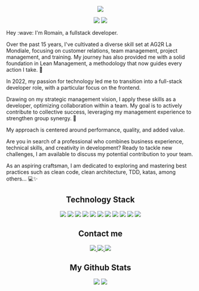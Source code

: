 <p align="center">
  <a href="https://www.romainconstant.fr">
    <img src="https://github.com/Romain-Constant/Romain-Constant/assets/112573027/b3ee8107-d93e-4552-839a-28c671ab4fd1" />
  </a>
</p>


<p align="center">
<img src="https://badges.pufler.dev/repos/Romain-Constant"/>
  <img src="https://badges.pufler.dev/commits/yearly/Romain-Constant" />
</p>

<p>
Hey :wave: I'm Romain, a fullstack developer.
  
Over the past 15 years, I've cultivated a diverse skill set at AG2R La Mondiale, focusing on customer relations, team management, project management, and training. My journey has also provided me with a solid foundation in Lean Management, a methodology that now guides every action I take. 🌱

In 2022, my passion for technology led me to transition into a full-stack developer role, with a particular focus on the frontend.

Drawing on my strategic management vision, I apply these skills as a developer, optimizing collaboration within a team. My goal is to actively contribute to collective success, leveraging my management experience to strengthen group synergy. 🚀

My approach is centered around performance, quality, and added value.

Are you in search of a professional who combines business experience, technical skills, and creativity in development? Ready to tackle new challenges, I am available to discuss my potential contribution to your team.

As an aspiring craftsman, I am dedicated to exploring and mastering best practices such as clean code, clean architecture, TDD, katas, among others... 💻✨
</p>
 


<h2 align="center">Technology Stack</h2>

<p align="center">
<img src="https://img.shields.io/badge/-HTML5-black?style=flat-square&logo=html5&logoColor=E34F26"/>
<img src="https://img.shields.io/badge/-CSS3-black?style=flat-square&logo=css3&logoColor=1572B6"/>
<img src="https://img.shields.io/badge/-JavaScript-black?style=flat-square&logo=javascript"/>
<img src="https://img.shields.io/badge/-Typescript-black?style=flat-square&logo=Typescript"/>
<img src="https://img.shields.io/badge/-Nodejs-black?style=flat-square&logo=Node.js"/>
<img src="https://img.shields.io/badge/-Nextjs-black?style=flat-square&logo=Next.js"/>
<img src="https://img.shields.io/badge/-React-black?style=flat-square&logo=react"/>
<img src="https://img.shields.io/badge/-Jest-black?style=flat-square&logo=jest"/>
<img src="https://img.shields.io/badge/-MySQL-black?style=flat-square&logo=mysql"/>
<img src="https://img.shields.io/badge/-Git-black?style=flat-square&logo=git"/>
<img src="https://img.shields.io/badge/-GitHub-black?style=flat-square&logo=github"/>
</p>

<h2 align="center">Contact me</h2>

<p align="center">
<a href="mailto: romain.constant59@gmail.com">
 <img src="https://img.shields.io/badge/-Email-c14438?style=flat-square&logo=Gmail&logoColor=white&link=mailto:romain.constant59@gmail.com"/>
</a>
<a href="https://www.linkedin.com/in/romainconstant/">
 <img src="https://img.shields.io/badge/-Linkedin-blue?style=flat-square&logo=Linkedin&logoColor=white&link=https://www.linkedin.com/in/romainconstant/"/>
</a>
  <a href="https://www.romainconstant.fr/">
 <img src="https://img.shields.io/badge/-Portfolio-black?style=flat-square&link=https://www.romainconstant.fr/"/>
</a>
</p>

<h2 align="center">My Github Stats</h2>

<p align = "center">
  <img  src = "https://github-readme-stats.vercel.app/api?username=Romain-Constant&show_icons=true&theme=dracula&line_height=27">
  <img src = "https://github-readme-stats.vercel.app/api/top-langs/?username=Romain-Constant&hide=html,css&theme=dracula">
</p>
